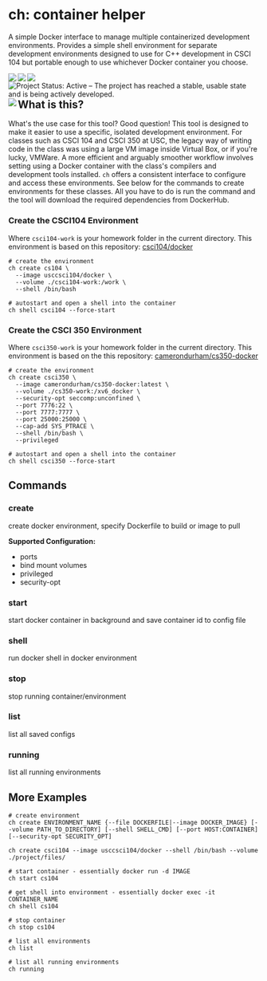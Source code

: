 # ch: container helper

A simple Docker interface to manage multiple containerized development environments. Provides a simple shell environment for separate development environments designed to use for C++ development in CSCI 104 but portable enough to use whichever Docker container you choose.
<div>
  <a href="github.com/camerondurham/ch">
    <img align="left" src="https://img.shields.io/github/v/release/camerondurham/ch?include_prereleases" />
  </a>

  <a href="github.com/camerondurham/ch">
    <img align="left" src="https://img.shields.io/github/go-mod/go-version/camerondurham/ch" />
  </a>

  <a href="https://github.com/marketplace/actions/super-linter">
    <img align="left" src="https://github.com/camerondurham/ch/workflows/Lint%20Code%20Base/badge.svg" />
  </a>

  <a href="https://www.repostatus.org/#active">
    <img align="left" src="https://www.repostatus.org/badges/latest/active.svg" alt="Project Status: Active – The project has reached a stable, usable state and is being actively developed." />
  </a>
  
  <a href="https://github.com/camerondurham/ch">
    <img align="left" src="https://img.shields.io/github/downloads/camerondurham/ch/total" />
  </a>
</div>
<br>

## What is this?

What's the use case for this tool? Good question! This tool is designed to make it easier to use a specific, isolated development environment. For classes
such as CSCI 104 and CSCI 350 at USC, the legacy way of writing code in the class was using a large VM image inside Virtual Box,
or if you're lucky, VMWare. A more efficient and arguably smoother workflow involves setting using a Docker container with the class's compilers and
development tools installed. `ch` offers a consistent interface to configure and access these environments. See below for the commands to create
environments for these classes. All you have to do is run the command and the tool will download the required dependencies from DockerHub.

### Create the CSCI104 Environment

Where `csci104-work` is your homework folder in the current directory. This environment
is based on this repository: [csci104/docker](https://github.com/csci104/docker)

```shell
# create the environment
ch create cs104 \
  --image usccsci104/docker \
  --volume ./csci104-work:/work \
  --shell /bin/bash
  
# autostart and open a shell into the container
ch shell csci104 --force-start
```

### Create the CSCI 350 Environment

Where `csci350-work` is your homework folder in the current directory. This environment
is based on the this repository: [camerondurham/cs350-docker](https://github.com/camerondurham/cs350-docker)

```shell
# create the environment
ch create csci350 \
  --image camerondurham/cs350-docker:latest \
  --volume ./cs350-work:/xv6_docker \
  --security-opt seccomp:unconfined \
  --port 7776:22 \
  --port 7777:7777 \
  --port 25000:25000 \
  --cap-add SYS_PTRACE \
  --shell /bin/bash \
  --privileged

# autostart and open a shell into the container
ch shell csci350 --force-start
```

## Commands

### create

create docker environment, specify Dockerfile to build or image to pull

**Supported Configuration:**

- ports
- bind mount volumes
- privileged
- security-opt

### start

start docker container in background and save container id to config file

### shell

run docker shell in docker environment

### stop

stop running container/environment

### list

list all saved configs

### running

list all running environments

## More Examples

```shell script
# create environment
ch create ENVIRONMENT_NAME {--file DOCKERFILE|--image DOCKER_IMAGE} [--volume PATH_TO_DIRECTORY] [--shell SHELL_CMD] [--port HOST:CONTAINER] [--security-opt SECURITY_OPT]

ch create csci104 --image usccsci104/docker --shell /bin/bash --volume ./project/files/

# start container - essentially docker run -d IMAGE 
ch start cs104

# get shell into environment - essentially docker exec -it CONTAINER_NAME
ch shell cs104

# stop container
ch stop cs104

# list all environments
ch list

# list all running environments
ch running
```

